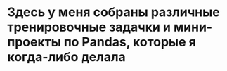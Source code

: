 # Здесь у меня собраны различные тренировочные задачки и мини-проекты по Pandas, которые я когда-либо делала
